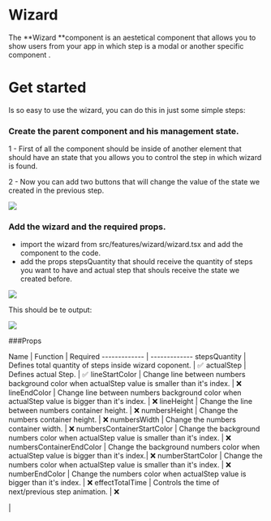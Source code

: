# Wizard

The **Wizard **component is an aestetical component that allows you to show users from your app in which step is a modal or another specific component .

# Get started

Is so easy to use the wizard, you can do this in just some simple steps:

### Create the parent component and his management state.
1 - First of all the component should be inside of another element that should have an state that you allows you to control the step in which wizard is found.

2 - Now you can add two buttons that will change the value of the state we created in the previous step.

![](https://media.discordapp.net/attachments/1077350703443492987/1081604067559743558/image.png?width=1150&height=499)

### Add the wizard and the required props.
* import the wizard from src/features/wizard/wizard.tsx and add the component to the code.
* add the props stepsQuantity that should receive the quantity of steps you want to have and actual step that shouls receive the state we created before.

![](https://media.discordapp.net/attachments/1077350703443492987/1081607533824843806/image.png?width=1039&height=75)

This should be te output:

![](https://media.discordapp.net/attachments/1077350703443492987/1081608684167241789/image.png?width=918&height=268)

###Props
                    
Name | Function | Required
------------- | -------------
stepsQuantity  | Defines total quantity of steps inside wizard coponent. | ✅ 
actualStep | Defines actual Step. | ✅ 
lineStartColor | Change line between numbers background color when actualStep value is smaller than it's index.  | ❌
lineEndColor | Change line between numbers background color when actualStep value is bigger than it's index.  | ❌
lineHeight  | Change the line between numbers container height. | ❌
numbersHeight  | Change the numbers container height. | ❌
numbersWidth  | Change the numbers container width. | ❌
numbersContainerStartColor | Change the background numbers color when actualStep value is smaller than it's index. | ❌
numbersContainerEndColor | Change the background numbers color when actualStep value is bigger than it's index.| ❌
numberStartColor  | Change the numbers color when actualStep value is smaller than it's index. | ❌
numberEndColor  | Change the numbers color when actualStep value is bigger than it's index. | ❌
effectTotalTime | Controls the time of next/previous step animation. | ❌

| 
